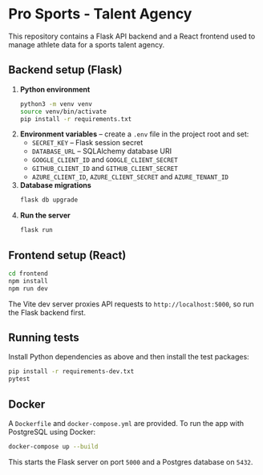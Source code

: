 # Pro Sports - Talent Agency

This repository contains a Flask API backend and a React frontend used to manage athlete data for a sports talent agency.

## Backend setup (Flask)

1. **Python environment**
   ```bash
   python3 -m venv venv
   source venv/bin/activate
   pip install -r requirements.txt
   ```
2. **Environment variables** – create a `.env` file in the project root and set:
   - `SECRET_KEY` – Flask session secret
   - `DATABASE_URL` – SQLAlchemy database URI
   - `GOOGLE_CLIENT_ID` and `GOOGLE_CLIENT_SECRET`
   - `GITHUB_CLIENT_ID` and `GITHUB_CLIENT_SECRET`
   - `AZURE_CLIENT_ID`, `AZURE_CLIENT_SECRET` and `AZURE_TENANT_ID`
3. **Database migrations**
   ```bash
   flask db upgrade
   ```
4. **Run the server**
   ```bash
   flask run
   ```

## Frontend setup (React)

```bash
cd frontend
npm install
npm run dev
```
The Vite dev server proxies API requests to `http://localhost:5000`, so run the Flask backend first.

## Running tests

Install Python dependencies as above and then install the test packages:
```bash
pip install -r requirements-dev.txt
pytest
```

## Docker

A `Dockerfile` and `docker-compose.yml` are provided. To run the app with PostgreSQL using Docker:
```bash
docker-compose up --build
```
This starts the Flask server on port `5000` and a Postgres database on `5432`.

